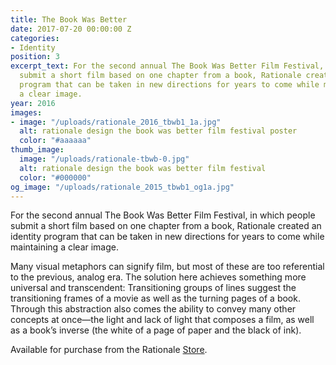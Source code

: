 ```yaml
---
title: The Book Was Better
date: 2017-07-20 00:00:00 Z
categories:
- Identity
position: 3
excerpt_text: For the second annual The Book Was Better Film Festival, in which people
  submit a short film based on one chapter from a book, Rationale created an identity
  program that can be taken in new directions for years to come while maintaining
  a clear image.
year: 2016
images:
- image: "/uploads/rationale_2016_tbwb1_1a.jpg"
  alt: rationale design the book was better film festival poster
  color: "#aaaaaa"
thumb_image:
  image: "/uploads/rationale-tbwb-0.jpg"
  alt: rationale design the book was better film festival
  color: "#000000"
og_image: "/uploads/rationale_2015_tbwb1_og1a.jpg"
---
```


For the second annual The Book Was Better Film Festival, in which people submit a short film based on one chapter from a book, Rationale created an identity program that can be taken in new directions for years to come while maintaining a clear image.

Many visual metaphors can signify film, but most of these are too referential to the previous, analog era. The solution here achieves something more universal and transcendent: Transitioning groups of lines suggest the transitioning frames of a movie as well as the turning pages of a book. Through this abstraction also comes the ability to convey many other concepts at once—the light and lack of light that composes a film, as well as a book’s inverse (the white of a page of paper and the black of ink).

Available for purchase from the Rationale [Store](https://rationale-design.com/shop/the-book-was-better-poster/).